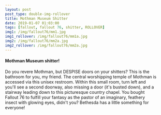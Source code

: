 ```yaml
---
layout: post
post_type: double-img-rollover
title: Mothman Museum Shitter
date: 2019-01-07 01:03:00
tags: [fallout, fallout 76, shitter, ROLLOVER]
img1: /img/fallout76/mm1.jpg
img1_rollover: /img/fallout76/mm1a.jpg
img2: /img/fallout76/mm2a.jpg
img2_rollover: /img/fallout76/mm2a.jpg
---
```

#### Mothman Museum shitter!

Do you revere Mothman, but DESPISE doors on your shitters? This is the bathroom for you, my friend. The central worshipping temple of Mothman is accessed via this unisex restroom. Within this small room, turn left and you'll see a second doorway, also missing a door (it's busted down), and a stairway leading down to this picturesque country chapel. You bought Fallout 76 to fulfill your fantasy as the pastor of an imaginary, feathery insect with glowing eyes, didn't you? Bethesda has a little something for everyone!
